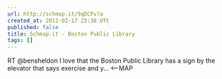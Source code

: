 ```yaml
---
url: http://schmap.it/9qDCPv?a
created_at: 2011-02-17 23:38 UTC
published: false
title: Schmap.it - Boston Public Library
tags: []
---
```


RT @bensheldon I love that the Boston Public Library has a sign by the elevator that says exercise and y...  <--MAP
